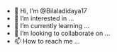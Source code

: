 - 👋 Hi, I’m @Bilaladidaya17
- 👀 I’m interested in ...
- 🌱 I’m currently learning ...
- 💞️ I’m looking to collaborate on ...
- 📫 How to reach me ...

<!---
Bilaladidaya17/Bilaladidaya17 is a ✨ special ✨ repository because its `README.md` (this file) appears on your GitHub profile.
You can click the Preview link to take a look at your changes.
--
